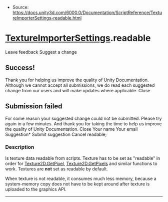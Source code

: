 * Source: https://docs.unity3d.com/6000.0/Documentation/ScriptReference/TextureImporterSettings-readable.html

#  [TextureImporterSettings](https://docs.unity3d.com/6000.0/Documentation/ScriptReference/TextureImporterSettings.html).readable
Leave feedback
Suggest a change
## Success!
Thank you for helping us improve the quality of Unity Documentation. Although we cannot accept all submissions, we do read each suggested change from our users and will make updates where applicable.
Close
## Submission failed
For some reason your suggested change could not be submitted. Please <a>try again</a> in a few minutes. And thank you for taking the time to help us improve the quality of Unity Documentation.
Close
Your name Your email Suggestion* Submit suggestion
Cancel
readable; 
### Description
Is texture data readable from scripts.
Texture has to be set as "readable" in order for [Texture2D.GetPixel](https://docs.unity3d.com/6000.0/Documentation/ScriptReference/Texture2D.GetPixel.html), [Texture2D.GetPixels](https://docs.unity3d.com/6000.0/Documentation/ScriptReference/Texture2D.GetPixels.html) and similar functions to work. Textures are **not** set as readable by default.  
  
When texture is not readable, it consumes much less memory, because a system-memory copy does not have to be kept around after texture is uploaded to the graphics API.
* * *
